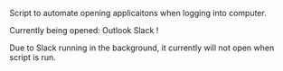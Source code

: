 Script to automate opening applicaitons when logging into computer.

Currently being opened:
  Outlook
  Slack !

Due to Slack running in the background, it currently will not open when script is run.